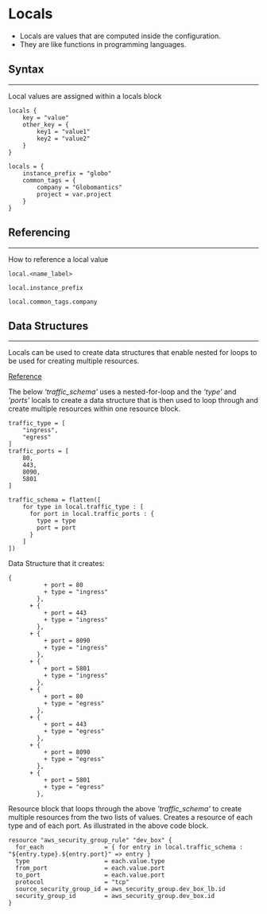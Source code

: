 # Locals
- Locals are values that are computed inside the configuration.
- They are like functions in programming languages. 

## Syntax
---
Local values are assigned within a locals block
```
locals {
    key = "value"
    other_key = {
        key1 = "value1"
        key2 = "value2"
    }
}

locals = {
    instance_prefix = "globo"
    common_tags = {
        company = "Globomantics"
        project = var.project
    }
}
```

## Referencing 
---
How to reference a local value
```
local.<name_label>

local.instance_prefix

local.common_tags.company
```

## Data Structures
---
Locals can be used to create data structures that enable nested for loops to be used for creating multiple resources. <br />

[Reference](https://www.daveperrett.com/articles/2021/08/19/nested-for-each-with-terraform/)

The below *'traffic_schema'* uses a nested-for-loop and the *'type'* and *'ports'* locals to create a data structure that is then used to loop through and create multiple resources within one resource block.
```
traffic_type = [
    "ingress",
    "egress"
]
traffic_ports = [
    80,
    443,
    8090,
    5801
]

traffic_schema = flatten([
    for type in local.traffic_type : [
      for port in local.traffic_ports : {
        type = type
        port = port
      }
    ]
])
```
Data Structure that it creates: 
```
{
          + port = 80
          + type = "ingress"
        },
      + {
          + port = 443
          + type = "ingress"
        },
      + {
          + port = 8090
          + type = "ingress"
        },
      + {
          + port = 5801
          + type = "ingress"
        },
      + {
          + port = 80
          + type = "egress"
        },
      + {
          + port = 443
          + type = "egress"
        },
      + {
          + port = 8090
          + type = "egress"
        },
      + {
          + port = 5801
          + type = "egress"
        },
```

Resource block that loops through the above *'traffic_schema'* to create multiple resources from the two lists of values.
Creates a resource of each type and of each port. As illustrated in the above code block.
```
resource "aws_security_group_rule" "dev_box" {
  for_each                 = { for entry in local.traffic_schema : "${entry.type}.${entry.port}" => entry }
  type                     = each.value.type
  from_port                = each.value.port
  to_port                  = each.value.port
  protocol                 = "tcp"
  source_security_group_id = aws_security_group.dev_box_lb.id
  security_group_id        = aws_security_group.dev_box.id
}
```
